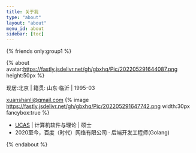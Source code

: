 ```yaml
---
title: 关于我
type: "about"
layout: "about"
menu_id: about
sidebar: [toc]
---
```


{% friends only:group1 %}

{% about avatar:https://fastly.jsdelivr.net/gh/gbxhq/Pic/202205291644087.png height:50px %}

现居:北京 | 籍贯: 山东·临沂 | 1995-03

xuanshanli@gmail.com {% image https://fastly.jsdelivr.net/gh/gbxhq/Pic/202205291647742.png  width:30px fancybox:true %}

- [UCAS](https://www.ucas.ac.cn/) | 计算机软件与理论 | 硕士
- 2020至今，百度（时代）网络有限公司 · 后端开发工程师(Golang)

{% endabout %}

